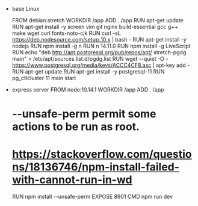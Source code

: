  - base Linux

    FROM debian:stretch
    WORKDIR /app
    ADD . /app
    RUN apt-get update
    RUN apt-get install -y screen vim git nginx build-essential gcc g++ make wget curl fonts-noto-cjk
    RUN curl -sL https://deb.nodesource.com/setup_10.x | bash -
    RUN apt-get install -y nodejs
    RUN npm install -g n
    RUN n 14.11.0
    RUN npm install -g LiveScript
    RUN echo "deb http://apt.postgresql.org/pub/repos/apt/ stretch-pgdg main" > /etc/apt/sources.list.d/pgdg.list
    RUN wget --quiet -O - https://www.postgresql.org/media/keys/ACCC4CF8.asc | apt-key add -
    RUN apt-get update
    RUN apt-get install -y postgresql-11
    RUN pg_ctlcluster 11 main start

 - express server
    FROM node:10.14.1
    WORKDIR /app
    ADD . /app
    # --unsafe-perm permit some actions to be run as root.
    # https://stackoverflow.com/questions/18136746/npm-install-failed-with-cannot-run-in-wd
    RUN npm install --unsafe-perm
    EXPOSE 8901
    CMD npm run dev
